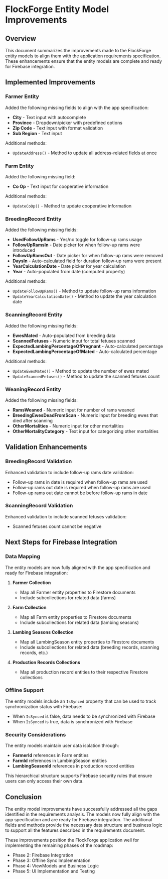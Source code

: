 # FlockForge Entity Model Improvements

## Overview
This document summarizes the improvements made to the FlockForge entity models to align them with the application requirements specification. These enhancements ensure that the entity models are complete and ready for Firebase integration.

## Implemented Improvements

### Farmer Entity
Added the following missing fields to align with the app specification:
- **City** - Text input with autocomplete
- **Province** - Dropdown/picker with predefined options
- **Zip Code** - Text input with format validation
- **Sub Region** - Text input

Additional methods:
- `UpdateAddress()` - Method to update all address-related fields at once

### Farm Entity
Added the following missing field:
- **Co Op** - Text input for cooperative information

Additional methods:
- `UpdateCoOp()` - Method to update cooperative information

### BreedingRecord Entity
Added the following missing fields:
- **UsedFollowUpRams** - Yes/no toggle for follow-up rams usage
- **FollowUpRamsIn** - Date picker for when follow-up rams were introduced
- **FollowUpRamsOut** - Date picker for when follow-up rams were removed
- **DaysIn** - Auto-calculated field for duration follow-up rams were present
- **YearCalculationDate** - Date picker for year calculation
- **Year** - Auto-populated from date (computed property)

Additional methods:
- `UpdateFollowUpRams()` - Method to update follow-up rams information
- `UpdateYearCalculationDate()` - Method to update the year calculation date

### ScanningRecord Entity
Added the following missing fields:
- **EwesMated** - Auto-populated from breeding data
- **ScannedFetuses** - Numeric input for total fetuses scanned
- **ExpectedLambingPercentageOfPregnant** - Auto-calculated percentage
- **ExpectedLambingPercentageOfMated** - Auto-calculated percentage

Additional methods:
- `UpdateEwesMated()` - Method to update the number of ewes mated
- `UpdateScannedFetuses()` - Method to update the scanned fetuses count

### WeaningRecord Entity
Added the following missing fields:
- **RamsWeaned** - Numeric input for number of rams weaned
- **BreedingEwesDeadFromScan** - Numeric input for breeding ewes that died after scanning
- **OtherMortalities** - Numeric input for other mortalities
- **OtherMortalityCategory** - Text input for categorizing other mortalities

## Validation Enhancements

### BreedingRecord Validation
Enhanced validation to include follow-up rams date validation:
- Follow-up rams in date is required when follow-up rams are used
- Follow-up rams out date is required when follow-up rams are used
- Follow-up rams out date cannot be before follow-up rams in date

### ScanningRecord Validation
Enhanced validation to include scanned fetuses validation:
- Scanned fetuses count cannot be negative

## Next Steps for Firebase Integration

### Data Mapping
The entity models are now fully aligned with the app specification and ready for Firebase integration:

1. **Farmer Collection**
   - Map all Farmer entity properties to Firestore documents
   - Include subcollections for related data (farms)

2. **Farm Collection**
   - Map all Farm entity properties to Firestore documents
   - Include subcollections for related data (lambing seasons)

3. **Lambing Seasons Collection**
   - Map all LambingSeason entity properties to Firestore documents
   - Include subcollections for related data (breeding records, scanning records, etc.)

4. **Production Records Collections**
   - Map all production record entities to their respective Firestore collections

### Offline Support
The entity models include an `IsSynced` property that can be used to track synchronization status with Firebase:
- When `IsSynced` is false, data needs to be synchronized with Firebase
- When `IsSynced` is true, data is synchronized with Firebase

### Security Considerations
The entity models maintain user data isolation through:
- **FarmerId** references in Farm entities
- **FarmId** references in LambingSeason entities
- **LambingSeasonId** references in production record entities

This hierarchical structure supports Firebase security rules that ensure users can only access their own data.

## Conclusion

The entity model improvements have successfully addressed all the gaps identified in the requirements analysis. The models now fully align with the app specification and are ready for Firebase integration. The additional fields and methods provide the necessary data structure and business logic to support all the features described in the requirements document.

These improvements position the FlockForge application well for implementing the remaining phases of the roadmap:
- Phase 2: Firebase Integration
- Phase 3: Offline Sync Implementation
- Phase 4: ViewModels and Business Logic
- Phase 5: UI Implementation and Testing